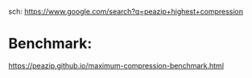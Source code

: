 sch: https://www.google.com/search?q=peazip+highest+compression

# Benchmark:
https://peazip.github.io/maximum-compression-benchmark.html
